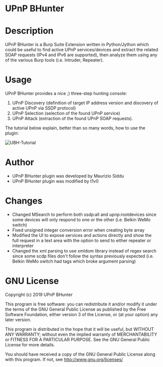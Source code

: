 UPnP BHunter
===================

# Description
UPnP BHunter is a Burp Suite Extension written in Python/Jython which could be useful to find active UPnP services/devices and extract the related SOAP requests (IPv4 and IPv6 are supported), then analyze them using any of the various Burp tools (i.e. Intruder, Repeater).


# Usage
UPnP BHunter provides a nice ;) three-step hunting console: 
1. UPnP Discovery (definition of target IP address version and discovery of active UPnP via SSDP protocol)
2. UPnP Selection (selection of the found UPnP service) 
3. UPnP Attack (extraction of the found UPnP SOAP requests). 

The tutorial below explain, better than so many words, how to use the plugin:

![UBH-Tutorial](ubh_tutorial.gif)


# Author
- UPnP BHunter plugin was developed by Maurizio Siddu
- UPnP BHunter plugin was modified by t1v0

# Changes
- Changed MSearch to perform both ssdp:all and upnp:rootdevices since some devices will only respond to one or the other (i.e. Belkin WeMo switch)
- Fixed unsigned integer conversion error when creating byte array
- Modified the UI to expose services and actions directly and show the full request in a text area with the option to send to either repeater or interpreter
- Changed the xml parsing to use xmldom library instead of regex search since some scdp files don't follow the syntax previously expected (i.e. Belkin WeMo switch had <retVal/> tags which broke argument parsing)


# GNU License
Copyright (c) 2019 UPnP BHunter

This program is free software: you can redistribute it and/or modify
it under the terms of the GNU General Public License as published by
the Free Software Foundation, either version 3 of the License, or
(at your option) any later version.

This program is distributed in the hope that it will be useful,
but WITHOUT ANY WARRANTY; without even the implied warranty of
MERCHANTABILITY or FITNESS FOR A PARTICULAR PURPOSE. See the
GNU General Public License for more details.

You should have received a copy of the GNU General Public License
along with this program.  If not, see <http://www.gnu.org/licenses/>


